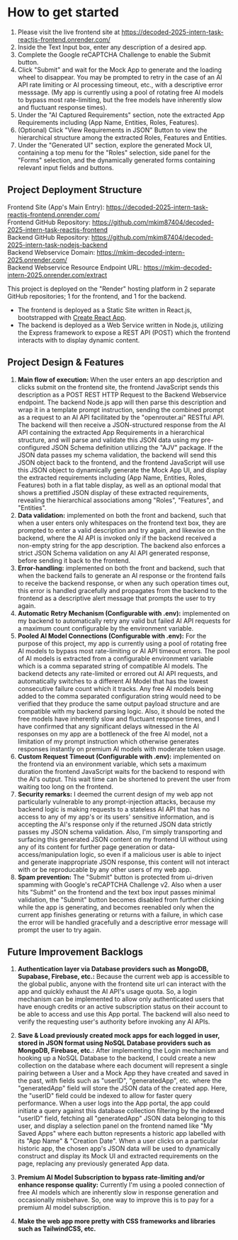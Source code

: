 # How to get started

1. Please visit the live frontend site at https://decoded-2025-intern-task-reactjs-frontend.onrender.com/
2. Inside the Text Input box, enter any description of a desired app.
3. Complete the Google reCAPTCHA Challenge to enable the Submit button.
4. Click "Submit" and wait for the Mock App to generate and the loading wheel to disappear. You may be prompted to retry in the case of an AI API rate limiting or AI processing timeout, etc., with a descriptive error messsage. (My app is currently using a pool of rotating free AI models to bypass most rate-limiting, but the free models have inherently slow and fluctuant response times).
5. Under the "AI Captured Requirements" section, note the extracted App Requirements including (App Name, Entities, Roles, Features).
6. (Optional) Click "View Requirements in JSON" Button to view the hierarchical structure among the extracted Roles, Features and Entities.
7. Under the "Generated UI" section, explore the generated Mock UI, containing a top menu for the "Roles" selection, side panel for the "Forms" selection, and the dynamically generated forms containing relevant input fields and buttons.

## Project Deployment Structure

Frontend Site (App's Main Entry): https://decoded-2025-intern-task-reactjs-frontend.onrender.com/  
Frontend GitHub Repository: https://github.com/mkim87404/decoded-2025-intern-task-reactjs-frontend  
Backend GitHub Repository: https://github.com/mkim87404/decoded-2025-intern-task-nodejs-backend  
Backend Webservice Domain: https://mkim-decoded-intern-2025.onrender.com/  
Backend Webservice Resource Endpoint URL: https://mkim-decoded-intern-2025.onrender.com/extract

This project is deployed on the "Render" hosting platform in 2 separate GitHub repositories; 1 for the frontend, and 1 for the backend.  
- The frontend is deployed as a Static Site written in React.js, bootstrapped with [Create React App](https://github.com/facebook/create-react-app).  
- The backend is deployed as a Web Service written in Node.js, utilizing the Express framework to expose a REST API (POST) which the frontend interacts with to display dynamic content.

## Project Design & Features

1. **Main flow of execution:** When the user enters an app description and clicks submit on the frontend site, the frontend JavaScript sends this description as a POST REST HTTP Request to the Backend Webservice endpoint. The backend Node.js app will then parse this description and wrap it in a template prompt instruction, sending the combined prompt as a request to an AI API facilitated by the "openrouter.ai" RESTful API. The backend will then receive a JSON-structured response from the AI API containing the extracted App Requirements in a hierarchical structure, and will parse and validate this JSON data using my pre-configured JSON Schema definition utilizing the "AJV" package. If the JSON data passes my schema validation, the backend will send this JSON object back to the frontend, and the frontend JavaScript will use this JSON object to dynamically generate the Mock App UI, and display the extracted requirements including (App Name, Entities, Roles, Features) both in a flat table display, as well as an optional modal that shows a prettified JSON display of these extracted requirements, revealing the hierarchical associations among "Roles", "Features", and "Entities".
2. **Data validation:** implemented on both the front and backend, such that when a user enters only whitespaces on the frontend text box, they are prompted to enter a valid description and try again, and likewise on the backend, where the AI API is invoked only if the backend received a non-empty string for the app description. The backend also enforces a strict JSON Schema validation on any AI API generated response, before sending it back to the frontend.
3. **Error-handling:** implemented on both the front and backend, such that when the backend fails to generate an AI response or the frontend fails to receive the backend response, or when any such operation times out, this error is handled gracefully and propagates from the backend to the frontend as a descriptive alert message that prompts the user to try again.
4. **Automatic Retry Mechanism (Configurable with .env):** implemented on my backend to automatically retry any valid but failed AI API requests for a maximum count configurable by the environment variable.
5. **Pooled AI Model Connections (Configurable with .env):** For the purpose of this project, my app is currently using a pool of rotating free AI models to bypass most rate-limiting or AI API timeout errors. The pool of AI models is extracted from a configurable environment variable which is a comma separated string of compatible AI models. The backend detects any rate-limited or errored out AI API requests, and automatically switches to a different AI Model that has the lowest consecutive failure count which it tracks. Any free AI models being added to the comma separated configuration string would need to be verified that they produce the same output payload structure and are compatible with my backend parsing logic. Also, it should be noted the free models have inherently slow and fluctuant response times, and I have confirmed that any significant delays witnessed in the AI responses on my app are a bottleneck of the free AI model, not a limitation of my prompt instruction which otherwise generates responses instantly on premium AI models with moderate token usage.
6. **Custom Request Timeout (Configurable with .env):** implemented on the frontend via an environment variable, which sets a maximum duration the frontend JavaScript waits for the backend to respond with the AI's output. This wait time can be shortened to prevent the user from waiting too long on the frontend.
7. **Security remarks:** I deemed the current design of my web app not particularly vulnerable to any prompt-injection attacks, because my backend logic is making requests to a stateless AI API that has no access to any of my app's or its users' sensitive information, and is accepting the AI's response only if the returned JSON data strictly passes my JSON schema validation. Also, I'm simply transporting and surfacing this generated JSON content on my frontend UI without using any of its content for further page generation or data-access/manipulation logic, so even if a malicious user is able to inject and generate inappropriate JSON response, this content will not interact with or be reproducable by any other users of my web app.
8. **Spam prevention:** The "Submit" button is protected from ui-driven spamming with Google's reCAPTCHA Challenge v2. Also when a user hits "Submit" on the frontend and the text box input passes minimal validation, the "Submit" button becomes disabled from further clicking while the app is generating, and becomes reenabled only when the current app finishes generating or returns with a failure, in which case the error will be handled gracefully and a descriptive error message will prompt the user to try again.

## Future Improvement Backlogs

1. **Authentication layer via Database providers such as MongoDB, Supabase, Firebase, etc.:** Because the current web app is accessible to the global public, anyone with the frontend site url can interact with the app and quickly exhaust the AI API's usage quota. So, a login mechanism can be implemented to allow only authenticated users that have enough credits or an active subscription status on their account to be able to access and use this App portal. The backend will also need to verify the requesting user's authority before invoking any AI APIs.

2. **Save & Load previously created mock apps for each logged in user, stored in JSON format using NoSQL Database providers such as MongoDB, Firebase, etc.:** After implementing the Login mechanism and hooking up a NoSQL Database to the backend, I could create a new collection on the database where each document will represent a single pairing between a User and a Mock App they have created and saved in the past, with fields such as "userID", "generatedApp", etc. where the "generatedApp" field will store the JSON data of the created app. Here, the "userID" field could be indexed to allow for faster query performance. When a user logs into the App portal, the app could initiate a query against this database collection filtering by the indexed "userID" field, fetching all "generatedApp" JSON data belonging to this user, and display a selection panel on the frontend named like "My Saved Apps" where each button represents a historic app labelled with its "App Name" & "Creation Date". When a user clicks on a particular historic app, the chosen app's JSON data will be used to dynamically construct and display its Mock UI and extracted requirements on the page, replacing any previously generated App data.

3. **Premium AI Model Subscription to bypass rate-limiting and/or enhance response quality:** Currently I'm using a pooled connection of free AI models which are inherently slow in response generation and occasionally misbehave. So, one way to improve this is to pay for a premium AI model subscription.

4. **Make the web app more pretty with CSS frameworks and libraries such as TailwindCSS, etc.**